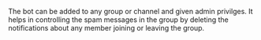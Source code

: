 The bot can be added to any group or channel and given admin privilges. It helps in controlling the spam messages in the group by deleting the notifications about any member joining or leaving the group.
